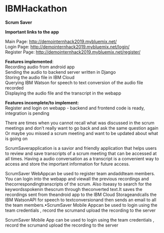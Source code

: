 # IBMHackathon
<b>Scrum Saver</b>


<b>Important links to the app</b><br>

Main Page: http://demointernhack2019.mybluemix.net/ <br>
Login Page: http://demointernhack2019.mybluemix.net/login/ <br> 
Register Page: http://demointernhack2019.mybluemix.net/register/ <br>

<b>Features implemented</b>:<br>
Recording audio from android app<br>
Sending the audio to backend server written in Django<br>
Storing the audio file in IBM Cloud<br>
Querying IBM Watson for speech to text conversion of the audio file recorded<br>
Displaying the audio file and the transcript in the webapp<br>

<b>Features incomplete/to implement:</b><br>
Register and login on webapp - backend and frontend code is ready, integration is pending


There are times when you cannot recall what was discussed in the scrum meetings and don’t really want to go back and ask the same question again Or maybe you missed a scrum meeting and want to be updated about what is going on

ScrumSaverapplication is a savior and friendly application that helps users to review and save transcripts of a scrum meeting that can be accessed at all times. Having a audio conversation as a transcript is a convenient way to access and store the important information for future access.

ScrumSaver WebAppcan be used to register team andaddteam members.  You can login into the webapp and viewall the previous recordings and thecorrespondingtranscripts of the scrum. Also itseasy to search for the keywordsspokenin thescrum through theconverted text.It saves the recordings sent from theandroid app to the IBM Cloud Storageandcalls the IBM WatsonAPI for speech to textconversionand then sends an email to all the team members.•ScrumSaver Mobile Appcan be used to login using the team credentials , record the scrumand upload the recording to the server

ScrumSaver Mobile App can be used to login using the team credentials , record the scrumand upload the recording to the server
